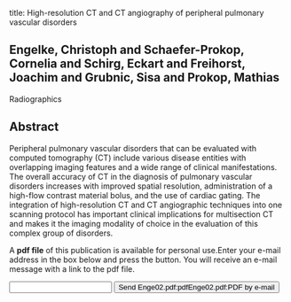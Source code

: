 title: High-resolution CT and CT angiography of peripheral pulmonary vascular disorders

## Engelke, Christoph and Schaefer-Prokop, Cornelia and Schirg, Eckart and Freihorst, Joachim and Grubnic, Sisa and Prokop, Mathias
Radiographics


## Abstract
Peripheral pulmonary vascular disorders that can be evaluated with computed tomography (CT) include various disease entities with overlapping imaging features and a wide range of clinical manifestations. The overall accuracy of CT in the diagnosis of pulmonary vascular disorders increases with improved spatial resolution, administration of a high-flow contrast material bolus, and the use of cardiac gating. The integration of high-resolution CT and CT angiographic techniques into one scanning protocol has important clinical implications for multisection CT and makes it the imaging modality of choice in the evaluation of this complex group of disorders.

A <b>pdf file</b> of this publication is available for personal use.Enter your e-mail address in the box below and press the button. You will receive an e-mail message with a link to the pdf file.
<form action="sender.php">  <input type="text" name="email">  <input type="submit" value="Send Enge02.pdf:pdfEnge02.pdf:PDF by e-mail"></form>